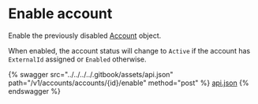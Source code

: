 # Enable account

Enable the previously disabled [Account](https://docs.client.softwareone.com/extensions/dmE39nDvDSpNnt3t1FdJ#account-object) object.

When enabled, the account status will change to `Active` if the account has `ExternalId` assigned or `Enabled` otherwise.

{% swagger src="../../../../.gitbook/assets/api.json" path="/v1/accounts/accounts/{id}/enable" method="post" %}
[api.json](../../../../.gitbook/assets/api.json)
{% endswagger %}
